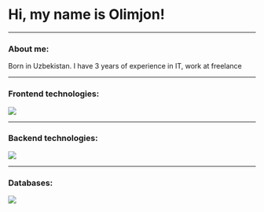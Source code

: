 
# Hi, my name is Olimjon!

---

### About me:

<p>Born in Uzbekistan. I have 3 years of experience in IT, work at freelance</p>

---

### Frontend technologies:

<p align="left"><a href="https://github.com/Zok1jonovO"><img src="https://skillicons.dev/icons?i=javascript,typescript,vite,html,css,react,tailwind,bootstrap"></a></p>

---

### Backend technologies:

<p align="left"><a href="https://github.com/Zok1jonovO"><img src="https://skillicons.dev/icons?i=nodejs,express"></a></p>

---

### Databases:

<p align="left"><a href="https://github.com/Zok1jonovO"><img src="https://skillicons.dev/icons?i=postgres,mysql"></a></p>
